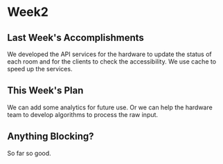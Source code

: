# Week2
## Last Week's Accomplishments
We developed the API services for the hardware to update the status of each room and for the clients to check the accessibility.
We use cache to speed up the services.

## This Week's Plan
We can add some analytics for future use. Or we can help the hardware team to develop algorithms to process the raw input.

## Anything Blocking?
So far so good.

